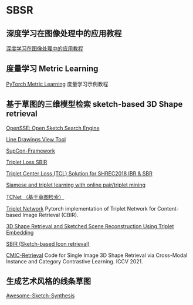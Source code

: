 # SBSR
## 深度学习在图像处理中的应用教程
[深度学习在图像处理中的应用教程](https://github.com/WZMIAOMIAO/deep-learning-for-image-processing "B站视频")



## 度量学习 Metric Learning

[PyTorch Metric Learning](https://github.com/KevinMusgrave/pytorch-metric-learning/blob/master/examples/notebooks/TrainWithClassifier.ipynb "度量学习示例教程")
    度量学习示例教程



## 基于草图的三维模型检索 sketch-based 3D Shape retrieval

[OpenSSE: Open Sketch Search Engine](https://github.com/zddhub/opensse)

[Line Drawings View Tool](https://github.com/zddhub/trianglemesh)
    
[SupCon-Framework](https://github.com/ivanpanshin/SupCon-Framework)

[Triplet Loss SBIR](https://github.com/TuBui/Triplet_Loss_SBIR)

[Triplet Center Loss (TCL) Solution for SHREC2018 IBR & SBR](https://github.com/xlliu7/Shrec2018_TripletCenterLoss.pytorch)
    
[Siamese and triplet learning with online pair/triplet mining](https://github.com/adambielski/siamese-triplet)

[TCNet （基于草图检索）](https://github.com/avalonstrel/TCNet)

[Triplet Network](https://github.com/thainguyentrong/triplet-net)
    Pytorch implementation of Triplet Network for Content-based Image Retrieval (CBIR).

[3D Shape Retrieval and Sketched Scene Reconstruction Using Triplet Embedding](https://github.com/Madalaski/MattRedmondL3Project)
    
[SBIR (Sketch-based Icon retrieval)](https://github.com/emizzz/Sketch-to-Icon-Paper-Code)

[CMIC-Retrieval](https://github.com/IGLICT/IBSR_jittor)
    Code for Single Image 3D Shape Retrieval via Cross-Modal Instance and Category Contrastive Learning. ICCV 2021.



## 生成艺术风格的线条草图

[Awesome-Sketch-Synthesis](https://github.com/MarkMoHR/Awesome-Sketch-Synthesis "A collection of papers about Sketch Synthesis (Generation). Mainly focus on stroke-level vector sketch synthesis.")
